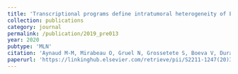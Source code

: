 ```yaml
---
title: 'Transcriptional programs define intratumoral heterogeneity of Ewing sarcoma at single cell resolution'
collection: publications
category: journal
permalink: /publication/2019_pre013
year: 2020
pubtype: 'MLN'
citation: 'Aynaud M-M, Mirabeau O, Gruel N, Grossetete S, Boeva V, Durand S, Surdez D, Saulnier O, Zaidi S, Gribkova S, Kairov U, Raynal V, Tirode F, Grunewald TGP, Bohec M, Baulande S, Janoueix-Lerosey I, Vert J-P, Barillot E, Delattre O, Zinovyev A. <a href="https://www.biorxiv.org/content/10.1101/623710v1">Transcriptional programs define intratumoral heterogeneity of Ewing sarcoma at single cell resolution</a>. 2020. <i>Cell Reports</i>, 30(6):1767-1779.e6'
paperurl: 'https://linkinghub.elsevier.com/retrieve/pii/S2211-1247(20)30074-7'
---
```



